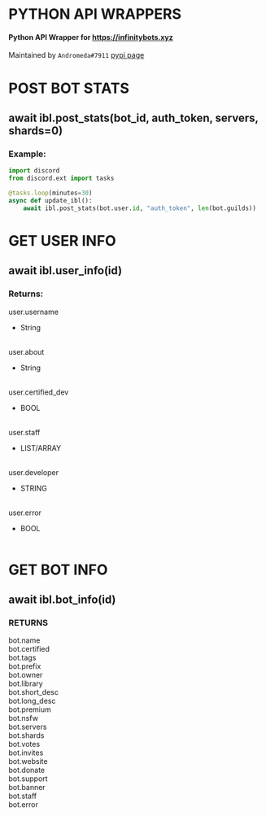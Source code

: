 # PYTHON API WRAPPERS
#### Python API Wrapper for https://infinitybots.xyz
Maintained by `Andromeda#7911`
[pypi page](https://pypi.org/project/ibl/)
# POST BOT STATS
## await ibl.post_stats(bot_id, auth_token, servers, shards=0)
### Example:
```py
import discord
from discord.ext import tasks

@tasks.loop(minutes=30)
async def update_ibl():
    await ibl.post_stats(bot.user.id, "auth_token", len(bot.guilds))
```
# GET USER INFO
## await ibl.user_info(id)
### Returns:
user.username <br>
- String<br><br>

user.about <br>
- String<br><br>

user.certified_dev <br>
- BOOL<br><br>

user.staff <br>
- LIST/ARRAY<br><br>

user.developer <br>
- STRING<br><br>

user.error <br>
- BOOL<br><br>

# GET BOT INFO

## await ibl.bot_info(id)

### RETURNS
bot.name<br>
bot.certified<br>
bot.tags<br>
bot.prefix<br>
bot.owner<br>
bot.library<br>
bot.short_desc<br>
bot.long_desc<br>
bot.premium<br>
bot.nsfw<br>
bot.servers<br>
bot.shards<br>
bot.votes<br>
bot.invites<br>
bot.website<br>
bot.donate<br>
bot.support<br>
bot.banner<br>
bot.staff<br>
bot.error
